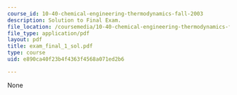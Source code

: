 ```yaml
---
course_id: 10-40-chemical-engineering-thermodynamics-fall-2003
description: Solution to Final Exam.
file_location: /coursemedia/10-40-chemical-engineering-thermodynamics-fall-2003/e890ca40f23b4f4363f4568a071ed2b6_exam_final_1_sol.pdf
file_type: application/pdf
layout: pdf
title: exam_final_1_sol.pdf
type: course
uid: e890ca40f23b4f4363f4568a071ed2b6

---
```

None